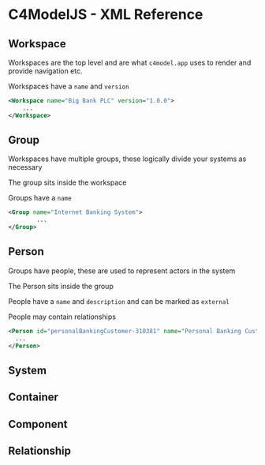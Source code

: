 # C4ModelJS - XML Reference

## Workspace

Workspaces are the top level and are what `c4model.app` uses to render and provide navigation etc.

Workspaces have a `name` and `version`

```xml
<Workspace name="Big Bank PLC" version="1.0.0">
    ...
</Workspace>
```

## Group

Workspaces have multiple groups, these logically divide your systems as necessary

The group sits inside the workspace

Groups have a `name`

```xml
<Group name="Internet Banking System">
		...
</Group>
```

## Person

Groups have people, these are used to represent actors in the system

The Person sits inside the group

People have a `name` and `description` and can be marked as `external`

People may contain relationships

```xml
<Person id="personalBankingCustomer-310381" name="Personal Banking Customer" desc="A customer of the bank, with personal bank accounts.">
  ...
</Person>
```

## System

## Container

## Component

## Relationship